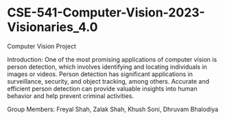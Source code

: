 # CSE-541-Computer-Vision-2023-Visionaries_4.0
Computer Vision Project 

Introduction:
One of the most promising applications of computer vision is person detection, which involves identifying and locating individuals in images or videos. Person detection has significant applications in surveillance, security, and object tracking, among others. Accurate and efficient person detection can provide valuable insights into human behavior and help prevent criminal activities.

Group Members: Freyal Shah, Zalak Shah, Khush Soni, Dhruvam Bhalodiya

